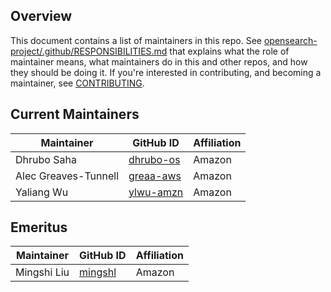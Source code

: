 ## Overview

This document contains a list of maintainers in this repo. See [opensearch-project/.github/RESPONSIBILITIES.md](https://github.com/opensearch-project/.github/blob/main/RESPONSIBILITIES.md#maintainer-responsibilities) that explains what the role of maintainer means, what maintainers do in this and other repos, and how they should be doing it. If you're interested in contributing, and becoming a maintainer, see [CONTRIBUTING](CONTRIBUTING.md).

## Current Maintainers

| Maintainer  | GitHub ID                                                 | Affiliation |
| ----------- | --------------------------------------------------------- | ----------- |
| Dhrubo Saha | [dhrubo-os](https://github.com/dhrubo-os)                 | Amazon      |
| Alec Greaves-Tunnell | [greaa-aws](https://github.com/greaa-aws)        | Amazon      |
| Yaliang Wu  | [ylwu-amzn](https://github.com/ylwu-amzn)                 | Amazon      |



## Emeritus

| Maintainer             | GitHub ID                                   | Affiliation |
|----------------------|---------------------------------------------|-------------|
| Mingshi Liu       | [mingshl](https://github.com/mingshl)           | Amazon      |